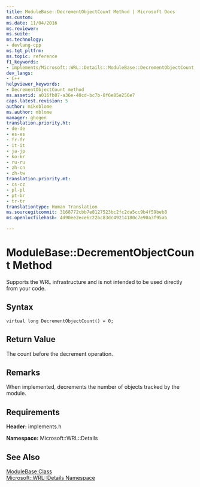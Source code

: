 ```yaml
---
title: ModuleBase::DecrementObjectCount Method | Microsoft Docs
ms.custom: 
ms.date: 11/04/2016
ms.reviewer: 
ms.suite: 
ms.technology:
- devlang-cpp
ms.tgt_pltfrm: 
ms.topic: reference
f1_keywords:
- implements/Microsoft::WRL::Details::ModuleBase::DecrementObjectCount
dev_langs:
- C++
helpviewer_keywords:
- DecrementObjectCount method
ms.assetid: a016fb07-a36e-40cd-bc7b-8f6e85e256e7
caps.latest.revision: 5
author: mikeblome
ms.author: mblome
manager: ghogen
translation.priority.ht:
- de-de
- es-es
- fr-fr
- it-it
- ja-jp
- ko-kr
- ru-ru
- zh-cn
- zh-tw
translation.priority.mt:
- cs-cz
- pl-pl
- pt-br
- tr-tr
translationtype: Human Translation
ms.sourcegitcommit: 3168772cbb7e8127523bc2fc2da5cc9b4f59beb8
ms.openlocfilehash: 4d90ee2ece6c22bc83dc49214180c7e90a3f95ab

---
```

# ModuleBase::DecrementObjectCount Method
Supports the WRL infrastructure and is not intended to be used directly from your code.  
  
## Syntax  
  
```  
virtual long DecrementObjectCount() = 0;  
```  
  
## Return Value  
 The count before the decrement operation.  
  
## Remarks  
 When implemented, decrements the number of objects tracked by the module.  
  
## Requirements  
 **Header:** implements.h  
  
 **Namespace:** Microsoft::WRL::Details  
  
## See Also  
 [ModuleBase Class](../windows/modulebase-class.md)   
 [Microsoft::WRL::Details Namespace](../windows/microsoft-wrl-details-namespace.md)


<!--HONumber=Jan17_HO1-->


